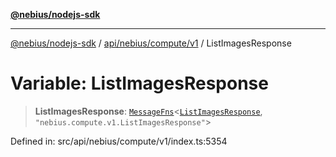 [**@nebius/nodejs-sdk**](../../../../../README.md)

***

[@nebius/nodejs-sdk](../../../../../README.md) / [api/nebius/compute/v1](../README.md) / ListImagesResponse

# Variable: ListImagesResponse

> **ListImagesResponse**: [`MessageFns`](../../../../../runtime/protos/core/interfaces/MessageFns.md)\<[`ListImagesResponse`](../interfaces/ListImagesResponse.md), `"nebius.compute.v1.ListImagesResponse"`\>

Defined in: src/api/nebius/compute/v1/index.ts:5354
